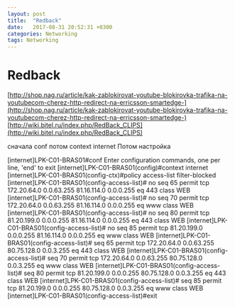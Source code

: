 ```yaml
---
layout: post
title:  "Redback"
date:   2017-08-31 20:52:31 +0300
categories: Networking
tags: Networking
---
```


# Redback
[http://shop.nag.ru/article/kak-zablokirovat-youtube-blokirovka-trafika-na-youtubecom-cherez-http-redirect-na-erricsson-smartedge-](http://shop.nag.ru/article/kak-zablokirovat-youtube-blokirovka-trafika-na-youtubecom-cherez-http-redirect-na-erricsson-smartedge-)
[http://wiki.bitel.ru/index.php/RedBack_CLIPS](http://wiki.bitel.ru/index.php/RedBack_CLIPS)

сначала conf
потом сontext internet 
Потом настройка


[internet]LPK-C01-BRAS01#conf 
Enter configuration commands, one per line, 'end' to exit
[internet]LPK-C01-BRAS01(config)#context internet
[internet]LPK-C01-BRAS01(config-ctx)#policy access-list filter-blocked
[internet]LPK-C01-BRAS01(config-access-list)# no seq 65 permit tcp 172.20.64.0 0.0.63.255 81.16.114.0 0.0.0.255 eq 443 class WEB
[internet]LPK-C01-BRAS01(config-access-list)# no seq 70 permit tcp 172.20.64.0 0.0.63.255 81.16.114.0 0.0.0.255 eq www class WEB
[internet]LPK-C01-BRAS01(config-access-list)# no seq 80 permit tcp 81.20.199.0 0.0.0.255 81.16.114.0 0.0.0.255 eq 443 class WEB
[internet]LPK-C01-BRAS01(config-access-list)# no seq 85 permit tcp 81.20.199.0 0.0.0.255 81.16.114.0 0.0.0.255 eq www class WEB
[internet]LPK-C01-BRAS01(config-access-list)#  seq 65 permit tcp 172.20.64.0 0.0.63.255 80.75.128.0 0.0.3.255 eq 443 class WEB
[internet]LPK-C01-BRAS01(config-access-list)#  seq 70 permit tcp 172.20.64.0 0.0.63.255 80.75.128.0 0.0.3.255 eq www class WEB
[internet]LPK-C01-BRAS01(config-access-list)#  seq 80 permit tcp 81.20.199.0 0.0.0.255 80.75.128.0 0.0.3.255 eq 443 class WEB
[internet]LPK-C01-BRAS01(config-access-list)#  seq 85 permit tcp 81.20.199.0 0.0.0.255 80.75.128.0 0.0.3.255 eq www class WEB
[internet]LPK-C01-BRAS01(config-access-list)#exit
